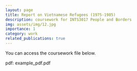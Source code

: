 ```yaml
---
layout: page
title: Report on Vietnamese Refugees (1975-1985)
description: coursework for INTS3017 People and Borders
img: assets/img/12.jpg
importance: 1
category: work
related_publications: true
---
```


You can access the coursework file below.

pdf: example_pdf.pdf
